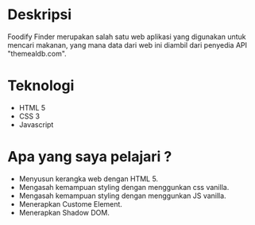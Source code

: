 # Deskripsi
Foodify Finder merupakan salah satu web aplikasi yang digunakan untuk mencari makanan, yang mana data dari web ini diambil dari penyedia API "themealdb.com".

# Teknologi
* HTML 5
* CSS 3
* Javascript

# Apa yang saya pelajari ?
* Menyusun kerangka web dengan HTML 5.
* Mengasah kemampuan styling dengan menggunkan css vanilla.
* Mengasah kemampuan styling dengan menggunkan JS vanilla.
* Menerapkan Custome Element.
* Menerapkan Shadow DOM.